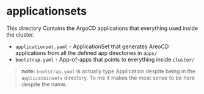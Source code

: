 # applicationsets

This directory Contains the ArgoCD applications that everything used inside the cluster.

- `applicationset.yaml` - ApplicationSet that generates AreoCD applications from all the defined app directories in `apps/`
- `bootstrap.yaml` - App-of-apps that points to everything inside `cluster/`

> **note:** `bootstrap.yaml` is actually type Application despite being in the `applicatoinsets` directory.  To me it makes the most sense to be here despite the name.
